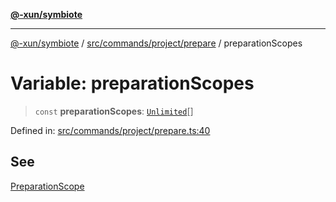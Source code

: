 [**@-xun/symbiote**](../../../../../README.md)

***

[@-xun/symbiote](../../../../../README.md) / [src/commands/project/prepare](../README.md) / preparationScopes

# Variable: preparationScopes

> `const` **preparationScopes**: [`Unlimited`](../../../../configure/enumerations/UnlimitedGlobalScope.md#unlimited)[]

Defined in: [src/commands/project/prepare.ts:40](https://github.com/Xunnamius/symbiote/blob/fcdd2ab0b85b01d184680d7337de52754feba693/src/commands/project/prepare.ts#L40)

## See

[PreparationScope](../../../../configure/enumerations/UnlimitedGlobalScope.md)

